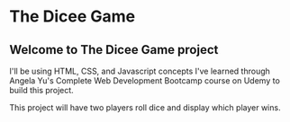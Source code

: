 # The Dicee Game
## Welcome to The Dicee Game project

I'll be using HTML, CSS, and Javascript concepts I've learned through Angela Yu's Complete Web Development Bootcamp course on Udemy to build this project. 

This project will have two players roll dice and display which player wins.